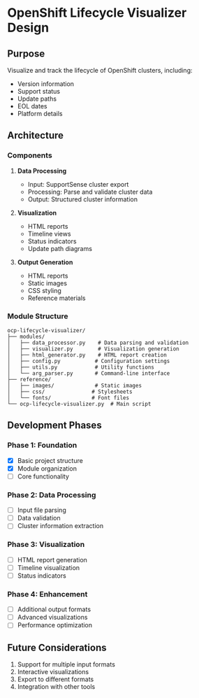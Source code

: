 # OpenShift Lifecycle Visualizer Design

## Purpose
Visualize and track the lifecycle of OpenShift clusters, including:
- Version information
- Support status
- Update paths
- EOL dates
- Platform details

## Architecture

### Components
1. **Data Processing**
   - Input: SupportSense cluster export
   - Processing: Parse and validate cluster data
   - Output: Structured cluster information

2. **Visualization**
   - HTML reports
   - Timeline views
   - Status indicators
   - Update path diagrams

3. **Output Generation**
   - HTML reports
   - Static images
   - CSS styling
   - Reference materials

### Module Structure
```
ocp-lifecycle-visualizer/
├── modules/
│   ├── data_processor.py    # Data parsing and validation
│   ├── visualizer.py        # Visualization generation
│   ├── html_generator.py    # HTML report creation
│   ├── config.py           # Configuration settings
│   ├── utils.py            # Utility functions
│   └── arg_parser.py       # Command-line interface
├── reference/
│   ├── images/             # Static images
│   ├── css/               # Stylesheets
│   └── fonts/             # Font files
└── ocp-lifecycle-visualizer.py  # Main script
```

## Development Phases

### Phase 1: Foundation
- [x] Basic project structure
- [x] Module organization
- [ ] Core functionality

### Phase 2: Data Processing
- [ ] Input file parsing
- [ ] Data validation
- [ ] Cluster information extraction

### Phase 3: Visualization
- [ ] HTML report generation
- [ ] Timeline visualization
- [ ] Status indicators

### Phase 4: Enhancement
- [ ] Additional output formats
- [ ] Advanced visualizations
- [ ] Performance optimization

## Future Considerations
1. Support for multiple input formats
2. Interactive visualizations
3. Export to different formats
4. Integration with other tools 